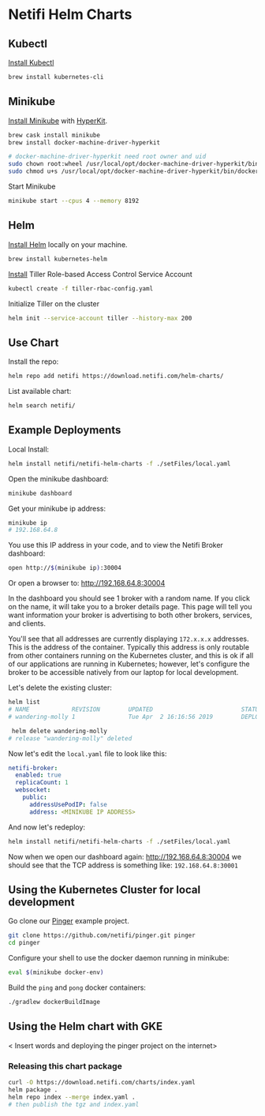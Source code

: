 # Netifi Helm Charts

## Kubectl

[Install Kubectl](https://kubernetes.io/docs/tasks/tools/install-kubectl/)

```bash
brew install kubernetes-cli
```

## Minikube

[Install Minikube](https://kubernetes.io/docs/tasks/tools/install-minikube/) with [HyperKit](https://github.com/kubernetes/minikube/blob/master/docs/drivers.md#hyperkit-driver).

```bash
brew cask install minikube
brew install docker-machine-driver-hyperkit

# docker-machine-driver-hyperkit need root owner and uid
sudo chown root:wheel /usr/local/opt/docker-machine-driver-hyperkit/bin/docker-machine-driver-hyperkit
sudo chmod u+s /usr/local/opt/docker-machine-driver-hyperkit/bin/docker-machine-driver-hyperkit
```

Start Minikube

```bash
minikube start --cpus 4 --memory 8192
```

## Helm

[Install Helm](https://github.com/helm/helm#install) locally on your machine.

```bash
brew install kubernetes-helm
```

[Install](https://helm.sh/docs/using_helm/#role-based-access-control) Tiller Role-based Access Control Service Account

```bash
kubectl create -f tiller-rbac-config.yaml
```

Initialize Tiller on the cluster

```bash
helm init --service-account tiller --history-max 200
```

## Use Chart

Install the repo:

```bash
helm repo add netifi https://download.netifi.com/helm-charts/
```

List available chart:

```bash
helm search netifi/
```

## Example Deployments

Local Install:

```bash
helm install netifi/netifi-helm-charts -f ./setFiles/local.yaml
```

Open the minikube dashboard:

```bash
minikube dashboard
```

Get your minikube ip address:

```bash
minikube ip
# 192.168.64.8
```

You use this IP address in your code, and to view the Netifi Broker dashboard:

```bash
open http://$(minikube ip):30004
```

Or open a browser to: <http://192.168.64.8:30004>

In the dashboard you should see 1 broker with a random name. If you click on the name, it will
take you to a broker details page. This page will tell you want information your broker is
advertising to both other brokers, services, and clients.

You'll see that all addresses are currently displaying `172.x.x.x` addresses. This is the address
of the container. Typically this address is only routable from other containers running on the
Kubernetes cluster, and this is ok if all of our applications are running in Kubernetes; however,
let's configure the broker to be accessible natively from our laptop for local development.

Let's delete the existing cluster:

```bash
helm list
# NAME            REVISION        UPDATED                         STATUS          CHART                           APP VERSION     NAMESPACE
# wandering-molly 1               Tue Apr  2 16:16:56 2019        DEPLOYED        netifi-helm-charts-0.0.1        1.6.0           default
```

```bash
 helm delete wandering-molly
# release "wandering-molly" deleted
```

Now let's edit the `local.yaml` file to look like this:

```yaml
netifi-broker:
  enabled: true
  replicaCount: 1
  websocket:
    public:
      addressUsePodIP: false
      address: <MINIKUBE IP ADDRESS>
```

And now let's redeploy:

```bash
helm install netifi/netifi-helm-charts -f ./setFiles/local.yaml
```

Now when we open our dashboard again: <http://192.168.64.8:30004> we should see that the TCP address
is something like: `192.168.64.8:30001`

## Using the Kubernetes Cluster for local development

Go clone our [Pinger](https://github.com/netifi/pinger) example project.

```bash
git clone https://github.com/netifi/pinger.git pinger
cd pinger
```

Configure your shell to use the docker daemon running in minikube:

```bash
eval $(minikube docker-env)
```

Build the `ping` and `pong` docker containers:

```bash
./gradlew dockerBuildImage
```



## Using the Helm chart with GKE

< Insert words and deploying the pinger project on the internet>

### Releasing this chart package

```bash
curl -O https://download.netifi.com/charts/index.yaml
helm package .
helm repo index --merge index.yaml .
# then publish the tgz and index.yaml
```